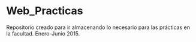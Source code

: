 # Web_Practicas
Repositorio creado para ir almacenando lo necesario para las prácticas en la facultad. Enero-Junio 2015.
